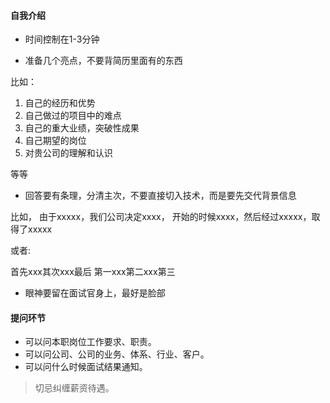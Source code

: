 #### 自我介绍


- 时间控制在1-3分钟

- 准备几个亮点，不要背简历里面有的东西

比如：

1. 自己的经历和优势
2. 自己做过的项目中的难点
3. 自己的重大业绩，突破性成果
4. 自己期望的岗位
5. 对贵公司的理解和认识

等等

- 回答要有条理，分清主次，不要直接切入技术，而是要先交代背景信息

比如， 由于xxxxx，我们公司决定xxxx， 开始的时候xxxx，然后经过xxxxx，取得了xxxxx

或者:

首先xxx其次xxx最后
第一xxx第二xxx第三

- 眼神要留在面试官身上，最好是脸部



#### 提问环节

- 可以问本职岗位工作要求、职责。
- 可以问公司、公司的业务、体系、行业、客户。
- 可以问什么时候面试结果通知。

> 切忌纠缠薪资待遇。
